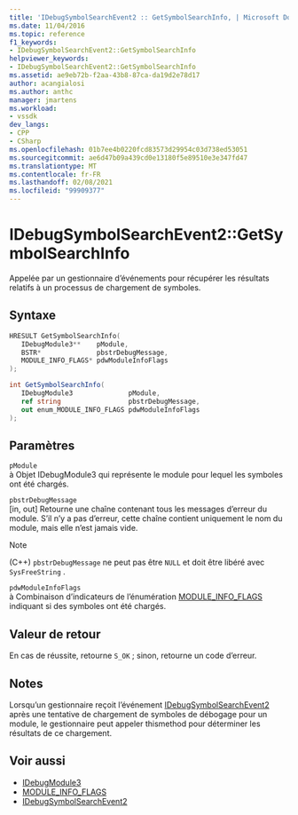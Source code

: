 ```yaml
---
title: 'IDebugSymbolSearchEvent2 :: GetSymbolSearchInfo, | Microsoft Docs'
ms.date: 11/04/2016
ms.topic: reference
f1_keywords:
- IDebugSymbolSearchEvent2::GetSymbolSearchInfo
helpviewer_keywords:
- IDebugSymbolSearchEvent2::GetSymbolSearchInfo
ms.assetid: ae9eb72b-f2aa-43b8-87ca-da19d2e78d17
author: acangialosi
ms.author: anthc
manager: jmartens
ms.workload:
- vssdk
dev_langs:
- CPP
- CSharp
ms.openlocfilehash: 01b7ee4b0220fcd83573d29954c03d738ed53051
ms.sourcegitcommit: ae6d47b09a439cd0e13180f5e89510e3e347fd47
ms.translationtype: MT
ms.contentlocale: fr-FR
ms.lasthandoff: 02/08/2021
ms.locfileid: "99909377"
---
```

# <a name="idebugsymbolsearchevent2getsymbolsearchinfo"></a>IDebugSymbolSearchEvent2::GetSymbolSearchInfo
Appelée par un gestionnaire d’événements pour récupérer les résultats relatifs à un processus de chargement de symboles.

## <a name="syntax"></a>Syntaxe

```cpp
HRESULT GetSymbolSearchInfo(
   IDebugModule3**    pModule,
   BSTR*              pbstrDebugMessage,
   MODULE_INFO_FLAGS* pdwModuleInfoFlags
);
```

```csharp
int GetSymbolSearchInfo(
   IDebugModule3              pModule,
   ref string                 pbstrDebugMessage,
   out enum_MODULE_INFO_FLAGS pdwModuleInfoFlags
);
```

## <a name="parameters"></a>Paramètres
`pModule`\
à Objet IDebugModule3 qui représente le module pour lequel les symboles ont été chargés.

`pbstrDebugMessage`\
[in, out] Retourne une chaîne contenant tous les messages d’erreur du module. S’il n’y a pas d’erreur, cette chaîne contient uniquement le nom du module, mais elle n’est jamais vide.

> [!NOTE]
> (C++) `pbstrDebugMessage` ne peut pas être `NULL` et doit être libéré avec `SysFreeString` .

`pdwModuleInfoFlags`\
à Combinaison d’indicateurs de l’énumération [MODULE_INFO_FLAGS](../../../extensibility/debugger/reference/module-info-flags.md) indiquant si des symboles ont été chargés.

## <a name="return-value"></a>Valeur de retour
 En cas de réussite, retourne `S_OK` ; sinon, retourne un code d’erreur.

## <a name="remarks"></a>Notes
 Lorsqu’un gestionnaire reçoit l’événement [IDebugSymbolSearchEvent2](../../../extensibility/debugger/reference/idebugsymbolsearchevent2.md) après une tentative de chargement de symboles de débogage pour un module, le gestionnaire peut appeler thismethod pour déterminer les résultats de ce chargement.

## <a name="see-also"></a>Voir aussi
- [IDebugModule3](../../../extensibility/debugger/reference/idebugmodule3.md)
- [MODULE_INFO_FLAGS](../../../extensibility/debugger/reference/module-info-flags.md)
- [IDebugSymbolSearchEvent2](../../../extensibility/debugger/reference/idebugsymbolsearchevent2.md)
